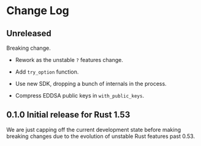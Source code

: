 # Change Log

## Unreleased

Breaking change.

- Rework as the unstable `?` features change.

- Add `try_option` function.

- Use new SDK, dropping a bunch of internals in the process.

- Compress EDDSA public keys in `with_public_keys`.

## 0.1.0 Initial release for Rust 1.53

We are just capping off the current development state before making breaking changes due to the evolution of unstable Rust features past 0.53.
